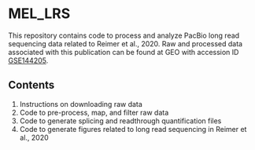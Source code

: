 # MEL_LRS
This repository contains code to process and analyze PacBio long read sequencing data related to Reimer et al., 2020. Raw and processed data associated with this publication can be found at GEO with accession ID [GSE144205](https://www.ncbi.nlm.nih.gov/geo/query/acc.cgi?acc=GSE144205).

## Contents
1) Instructions on downloading raw data
2) Code to pre-process, map, and filter raw data
3) Code to generate splicing and readthrough quantification files
3) Code to generate figures related to long read sequencing in Reimer et al., 2020
